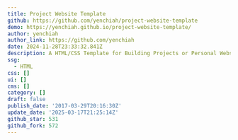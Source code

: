 ```yaml
---
title: Project Website Template
github: https://github.com/yenchiah/project-website-template
demo: https://yenchiah.github.io/project-website-template/
author: yenchiah
author_link: https://github.com/yenchiah
date: 2024-11-28T23:33:32.841Z
description: A HTML/CSS Template for Building Projects or Personal Websites
ssg:
  - HTML
css: []
ui: []
cms: []
category: []
draft: false
publish_date: '2017-03-29T20:16:30Z'
update_date: '2025-03-17T21:25:14Z'
github_star: 531
github_fork: 572
---
```

